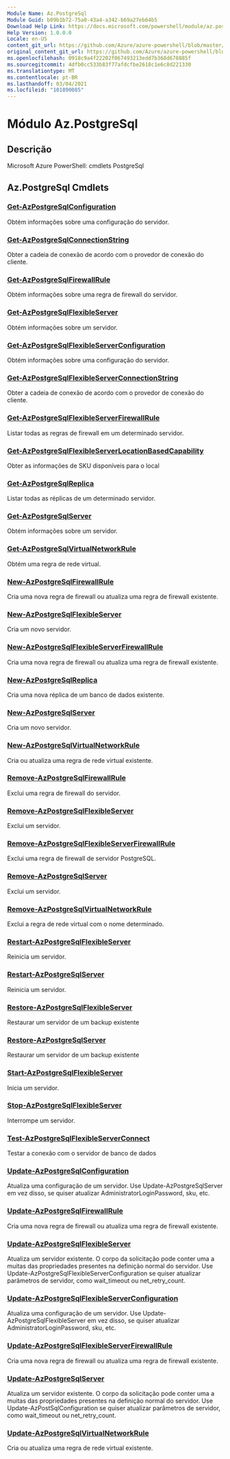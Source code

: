 ```yaml
---
Module Name: Az.PostgreSql
Module Guid: b09b1b72-75a0-43a4-a342-b69a27eb64b5
Download Help Link: https://docs.microsoft.com/powershell/module/az.postgresql
Help Version: 1.0.0.0
Locale: en-US
content_git_url: https://github.com/Azure/azure-powershell/blob/master/src/PostgreSql/help/Az.PostgreSql.md
original_content_git_url: https://github.com/Azure/azure-powershell/blob/master/src/PostgreSql/help/Az.PostgreSql.md
ms.openlocfilehash: 0918c9a4f22202f067493213edd7b368d678885f
ms.sourcegitcommit: 4dfb0cc533b83f77afdcfbe2618c1e6c8d221330
ms.translationtype: MT
ms.contentlocale: pt-BR
ms.lasthandoff: 03/04/2021
ms.locfileid: "101890085"
---
```

# Módulo Az.PostgreSql
## Descrição
Microsoft Azure PowerShell: cmdlets PostgreSql

## Az.PostgreSql Cmdlets
### [Get-AzPostgreSqlConfiguration](Get-AzPostgreSqlConfiguration.md)
Obtém informações sobre uma configuração do servidor.

### [Get-AzPostgreSqlConnectionString](Get-AzPostgreSqlConnectionString.md)
Obter a cadeia de conexão de acordo com o provedor de conexão do cliente.

### [Get-AzPostgreSqlFirewallRule](Get-AzPostgreSqlFirewallRule.md)
Obtém informações sobre uma regra de firewall do servidor.

### [Get-AzPostgreSqlFlexibleServer](Get-AzPostgreSqlFlexibleServer.md)
Obtém informações sobre um servidor.

### [Get-AzPostgreSqlFlexibleServerConfiguration](Get-AzPostgreSqlFlexibleServerConfiguration.md)
Obtém informações sobre uma configuração do servidor.

### [Get-AzPostgreSqlFlexibleServerConnectionString](Get-AzPostgreSqlFlexibleServerConnectionString.md)
Obter a cadeia de conexão de acordo com o provedor de conexão do cliente.

### [Get-AzPostgreSqlFlexibleServerFirewallRule](Get-AzPostgreSqlFlexibleServerFirewallRule.md)
Listar todas as regras de firewall em um determinado servidor.

### [Get-AzPostgreSqlFlexibleServerLocationBasedCapability](Get-AzPostgreSqlFlexibleServerLocationBasedCapability.md)
Obter as informações de SKU disponíveis para o local

### [Get-AzPostgreSqlReplica](Get-AzPostgreSqlReplica.md)
Listar todas as réplicas de um determinado servidor.

### [Get-AzPostgreSqlServer](Get-AzPostgreSqlServer.md)
Obtém informações sobre um servidor.

### [Get-AzPostgreSqlVirtualNetworkRule](Get-AzPostgreSqlVirtualNetworkRule.md)
Obtém uma regra de rede virtual.

### [New-AzPostgreSqlFirewallRule](New-AzPostgreSqlFirewallRule.md)
Cria uma nova regra de firewall ou atualiza uma regra de firewall existente.

### [New-AzPostgreSqlFlexibleServer](New-AzPostgreSqlFlexibleServer.md)
Cria um novo servidor.

### [New-AzPostgreSqlFlexibleServerFirewallRule](New-AzPostgreSqlFlexibleServerFirewallRule.md)
Cria uma nova regra de firewall ou atualiza uma regra de firewall existente.

### [New-AzPostgreSqlReplica](New-AzPostgreSqlReplica.md)
Cria uma nova réplica de um banco de dados existente.

### [New-AzPostgreSqlServer](New-AzPostgreSqlServer.md)
Cria um novo servidor.

### [New-AzPostgreSqlVirtualNetworkRule](New-AzPostgreSqlVirtualNetworkRule.md)
Cria ou atualiza uma regra de rede virtual existente.

### [Remove-AzPostgreSqlFirewallRule](Remove-AzPostgreSqlFirewallRule.md)
Exclui uma regra de firewall do servidor.

### [Remove-AzPostgreSqlFlexibleServer](Remove-AzPostgreSqlFlexibleServer.md)
Exclui um servidor.

### [Remove-AzPostgreSqlFlexibleServerFirewallRule](Remove-AzPostgreSqlFlexibleServerFirewallRule.md)
Exclui uma regra de firewall de servidor PostgreSQL.

### [Remove-AzPostgreSqlServer](Remove-AzPostgreSqlServer.md)
Exclui um servidor.

### [Remove-AzPostgreSqlVirtualNetworkRule](Remove-AzPostgreSqlVirtualNetworkRule.md)
Exclui a regra de rede virtual com o nome determinado.

### [Restart-AzPostgreSqlFlexibleServer](Restart-AzPostgreSqlFlexibleServer.md)
Reinicia um servidor.

### [Restart-AzPostgreSqlServer](Restart-AzPostgreSqlServer.md)
Reinicia um servidor.

### [Restore-AzPostgreSqlFlexibleServer](Restore-AzPostgreSqlFlexibleServer.md)
Restaurar um servidor de um backup existente

### [Restore-AzPostgreSqlServer](Restore-AzPostgreSqlServer.md)
Restaurar um servidor de um backup existente

### [Start-AzPostgreSqlFlexibleServer](Start-AzPostgreSqlFlexibleServer.md)
Inicia um servidor.

### [Stop-AzPostgreSqlFlexibleServer](Stop-AzPostgreSqlFlexibleServer.md)
Interrompe um servidor.

### [Test-AzPostgreSqlFlexibleServerConnect](Test-AzPostgreSqlFlexibleServerConnect.md)
Testar a conexão com o servidor de banco de dados

### [Update-AzPostgreSqlConfiguration](Update-AzPostgreSqlConfiguration.md)
Atualiza uma configuração de um servidor.
Use Update-AzPostgreSqlServer em vez disso, se quiser atualizar AdministratorLoginPassword, sku, etc.

### [Update-AzPostgreSqlFirewallRule](Update-AzPostgreSqlFirewallRule.md)
Cria uma nova regra de firewall ou atualiza uma regra de firewall existente.

### [Update-AzPostgreSqlFlexibleServer](Update-AzPostgreSqlFlexibleServer.md)
Atualiza um servidor existente.
O corpo da solicitação pode conter uma a muitas das propriedades presentes na definição normal do servidor.
Use Update-AzPostgreSqlFlexibleServerConfiguration se quiser atualizar parâmetros de servidor, como wait_timeout ou net_retry_count.

### [Update-AzPostgreSqlFlexibleServerConfiguration](Update-AzPostgreSqlFlexibleServerConfiguration.md)
Atualiza uma configuração de um servidor.
Use Update-AzPostgreSqlFlexibleServer em vez disso, se quiser atualizar AdministratorLoginPassword, sku, etc.

### [Update-AzPostgreSqlFlexibleServerFirewallRule](Update-AzPostgreSqlFlexibleServerFirewallRule.md)
Cria uma nova regra de firewall ou atualiza uma regra de firewall existente.

### [Update-AzPostgreSqlServer](Update-AzPostgreSqlServer.md)
Atualiza um servidor existente.
O corpo da solicitação pode conter uma a muitas das propriedades presentes na definição normal do servidor.
Use Update-AzPostSqlConfiguration se quiser atualizar parâmetros de servidor, como wait_timeout ou net_retry_count.

### [Update-AzPostgreSqlVirtualNetworkRule](Update-AzPostgreSqlVirtualNetworkRule.md)
Cria ou atualiza uma regra de rede virtual existente.

